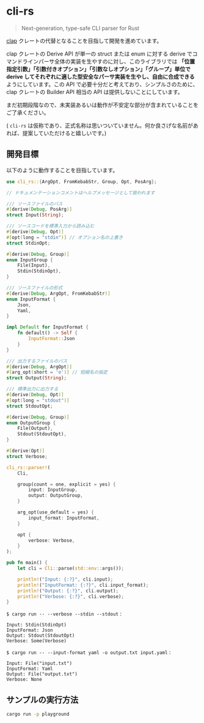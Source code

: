 # cli-rs

> Next-generation, type-safe CLI parser for Rust

[clap](https://crates.io/crates/clap) クレートの代替となることを目指して開発を進めています。

clap クレートの Derive API が単一の struct または enum に対する derive でコマンドラインパーサ全体の実装を生やすのに対し、このライブラリでは **「位置指定引数」「引数付きオプション」「引数なしオプション」「グループ」単位で derive してそれぞれに適した型安全なパーサ実装を生やし、自由に合成できる** ようにしています。この API で必要十分だと考えており、シンプルさのために、clap クレートの Builder API 相当の API は提供しないことにしています。

まだ初期段階なので、未実装あるいは動作が不安定な部分が含まれていることをご了承ください。

( ``cli-rs`` は仮称であり、正式名称は思いついていません。何か良さげな名前があれば、提案していただけると嬉しいです。)

## 開発目標

以下のように動作することを目指しています。

```rust
use cli_rs::{ArgOpt, FromKebabStr, Group, Opt, PosArg};

// ドキュメンテーションコメントはヘルプメッセージとして扱われます

/// ソースファイルのパス
#[derive(Debug, PosArg)]
struct Input(String);

/// ソースコードを標準入力から読み込む
#[derive(Debug, Opt)]
#[opt(long = "stdin")] // オプション名の上書き
struct StdinOpt;

#[derive(Debug, Group)]
enum InputGroup {
    File(Input),
    Stdin(StdinOpt),
}

/// ソースファイルの形式
#[derive(Debug, ArgOpt, FromKebabStr)]
enum InputFormat {
    Json,
    Yaml,
}

impl Default for InputFormat {
    fn default() -> Self {
        InputFormat::Json
    }
}

/// 出力するファイルのパス
#[derive(Debug, ArgOpt)]
#[arg_opt(short = 'o')] // 短縮名の指定
struct Output(String);

/// 標準出力に出力する
#[derive(Debug, Opt)]
#[opt(long = "stdout")]
struct StdoutOpt;

#[derive(Debug, Group)]
enum OutputGroup {
    File(Output),
    Stdout(StdoutOpt),
}

#[derive(Opt)]
struct Verbose;

cli_rs::parser!(
    Cli,

    group(count = one, explicit = yes) {
        input: InputGroup,
        output: OutputGroup,
    }

    arg_opt(use_default = yes) {
        input_format: InputFormat,
    }

    opt {
        verbose: Verbose,
    }
);

pub fn main() {
    let cli = Cli::parse(std::env::args());

    println!("Input: {:?}", cli.input);
    println!("InputFormat: {:?}", cli.input_format);
    println!("Output: {:?}", cli.output);
    println!("Verbose: {:?}", cli.verbose);
}
```

`$ cargo run -- --verbose --stdin --stdout` :

```text
Input: Stdin(StdinOpt)
InputFormat: Json
Output: Stdout(StdoutOpt)
Verbose: Some(Verbose)
```

`$ cargo run -- --input-format yaml -o output.txt input.yaml` :

```text
Input: File("input.txt")
InputFormat: Yaml
Output: File("output.txt")
Verbose: None
```

## サンプルの実行方法

```bash
cargo run -p playground
```
